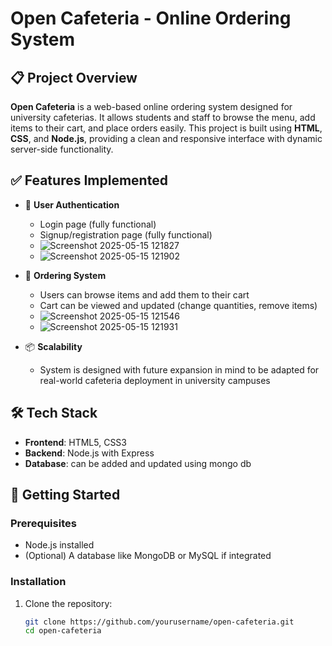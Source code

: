 # Open Cafeteria - Online Ordering System

## 📋 Project Overview

**Open Cafeteria** is a web-based online ordering system designed for university cafeterias. It allows students and staff to browse the menu, add items to their cart, and place orders easily. This project is built using **HTML**, **CSS**, and **Node.js**, providing a clean and responsive interface with dynamic server-side functionality.

## ✅ Features Implemented


- 🔐 **User Authentication**
  - Login page (fully functional)
  - Signup/registration page (fully functional)
  - ![Screenshot 2025-05-15 121827](https://github.com/user-attachments/assets/bf5baf11-afe3-4855-a47f-1de52d73789b)
  - ![Screenshot 2025-05-15 121902](https://github.com/user-attachments/assets/ffb29eaa-521c-4842-9f99-2403b95cf3d0)



- 🛒 **Ordering System**
  - Users can browse items and add them to their cart
  - Cart can be viewed and updated (change quantities, remove items)
  - ![Screenshot 2025-05-15 121546](https://github.com/user-attachments/assets/4a8ac3d7-c9ca-4fca-8249-889345c9d42d)
  - ![Screenshot 2025-05-15 121931](https://github.com/user-attachments/assets/606a29d1-3a13-4b7d-91e3-42eedef98b81)


  
- 📦 **Scalability**
  - System is designed with future expansion in mind to be adapted for real-world cafeteria deployment in university campuses

## 🛠️ Tech Stack

- **Frontend**: HTML5, CSS3
- **Backend**: Node.js with Express
- **Database**: can be added and updated using mongo db

## 🚀 Getting Started

### Prerequisites
- Node.js installed
- (Optional) A database like MongoDB or MySQL if integrated

### Installation

1. Clone the repository:
   ```bash
   git clone https://github.com/yourusername/open-cafeteria.git
   cd open-cafeteria

